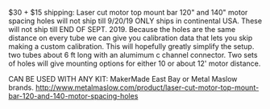 $30 + $15 shipping: Laser cut motor top mount bar 120" and 140" motor spacing holes will not ship till 9/20/19
ONLY ships in continental USA. These will not ship till END OF SEPT. 2019.  Because the holes are the same distance on every tube we can give you calibration data that lets you skip making a custom calibration. This will hopefully greatly simplify the setup.  two tubes about 6 ft long with an alumimum c channel connector.  Two sets of holes will give mounting options for either 10 or about 12' motor distance. 

CAN BE USED WITH ANY KIT: MakerMade East Bay or Metal Maslow brands. 
http://www.metalmaslow.com/product/laser-cut-motor-top-mount-bar-120-and-140-motor-spacing-holes
